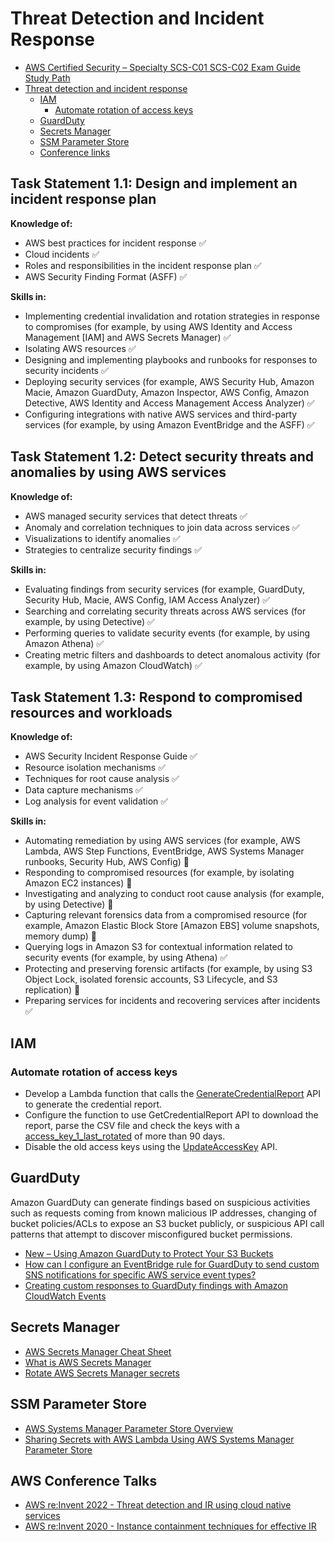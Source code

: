 # Threat Detection and Incident Response

- [AWS Certified Security – Specialty SCS-C01 SCS-C02 Exam Guide Study Path](https://tutorialsdojo.com/aws-certified-security-specialty-exam-guide-study-path-scs-c01-scs-c02/)
- [Threat detection and incident response](#threat-detection-and-incident-response)
  - [IAM](#iam)
    - [Automate rotation of access keys](#automate-rotation-of-access-keys)
  - [GuardDuty](#guardduty)
  - [Secrets Manager](#secrets-manager)
  - [SSM Parameter Store](#ssm-parameter-store)
  - [Conference links](#aws-conference-talks)

## Task Statement 1.1: Design and implement an incident response plan

**Knowledge of:**

- AWS best practices for incident response :white_check_mark:
- Cloud incidents :white_check_mark:
- Roles and responsibilities in the incident response plan :white_check_mark:
- AWS Security Finding Format (ASFF) :white_check_mark:

**Skills in:**

- Implementing credential invalidation and rotation strategies in response to compromises (for example, by using AWS Identity and Access Management [IAM] and AWS Secrets Manager) :white_check_mark:
- Isolating AWS resources :white_check_mark:
- Designing and implementing playbooks and runbooks for responses to security incidents :white_check_mark:
- Deploying security services (for example, AWS Security Hub, Amazon Macie, Amazon GuardDuty, Amazon Inspector, AWS Config, Amazon Detective, AWS Identity and Access Management Access Analyzer) :white_check_mark:
- Configuring integrations with native AWS services and third-party services (for example, by using Amazon EventBridge and the ASFF) :white_check_mark:

## Task Statement 1.2: Detect security threats and anomalies by using AWS services

**Knowledge of:**

- AWS managed security services that detect threats :white_check_mark:
- Anomaly and correlation techniques to join data across services :white_check_mark:
- Visualizations to identify anomalies :white_check_mark:
- Strategies to centralize security findings :white_check_mark:

**Skills in:**

- Evaluating findings from security services (for example, GuardDuty, Security Hub, Macie, AWS Config, IAM Access Analyzer) :white_check_mark:
- Searching and correlating security threats across AWS services (for example, by using Detective) :white_check_mark:
- Performing queries to validate security events (for example, by using Amazon Athena) :white_check_mark:
- Creating metric filters and dashboards to detect anomalous activity (for example, by using Amazon CloudWatch) :white_check_mark:

## Task Statement 1.3: Respond to compromised resources and workloads

**Knowledge of:**

- AWS Security Incident Response Guide :white_check_mark:
- Resource isolation mechanisms :white_check_mark:
- Techniques for root cause analysis :white_check_mark:
- Data capture mechanisms :white_check_mark:
- Log analysis for event validation :white_check_mark:

**Skills in:**

- Automating remediation by using AWS services (for example, AWS Lambda, AWS Step Functions, EventBridge, AWS Systems Manager runbooks, Security Hub, AWS Config) :red_circle:
- Responding to compromised resources (for example, by isolating Amazon EC2 instances) :red_circle:
- Investigating and analyzing to conduct root cause analysis (for example, by using Detective) :red_circle:
- Capturing relevant forensics data from a compromised resource (for example, Amazon Elastic Block Store [Amazon EBS] volume snapshots, memory dump) :red_circle:
- Querying logs in Amazon S3 for contextual information related to security events (for example, by using Athena) :white_check_mark:
- Protecting and preserving forensic artifacts (for example, by using S3 Object Lock, isolated forensic accounts, S3 Lifecycle, and S3 replication) :large_orange_diamond:
- Preparing services for incidents and recovering services after incidents :white_check_mark:

## IAM

### Automate rotation of access keys

- Develop a Lambda function that calls the [GenerateCredentialReport](https://docs.aws.amazon.com/IAM/latest/APIReference/API_GenerateCredentialReport.html) API to generate the credential report.
- Configure the function to use GetCredentialReport API to download the report, parse the CSV file and check the keys with a [access_key_1_last_rotated](https://docs.aws.amazon.com/config/latest/developerguide/access-keys-rotated.html) of more than 90 days.
- Disable the old access keys using the [UpdateAccessKey](https://docs.aws.amazon.com/IAM/latest/APIReference/API_UpdateAccessKey.html) API.

## GuardDuty

Amazon GuardDuty can generate findings based on suspicious activities such as requests coming from known malicious IP addresses, changing of bucket policies/ACLs to expose an S3 bucket publicly, or suspicious API call patterns that attempt to discover misconfigured bucket permissions.

- [New – Using Amazon GuardDuty to Protect Your S3 Buckets](https://aws.amazon.com/blogs/aws/new-using-amazon-guardduty-to-protect-your-s3-buckets/)
- [How can I configure an EventBridge rule for GuardDuty to send custom SNS notifications for specific AWS service event types?](https://repost.aws/knowledge-center/guardduty-eventbridge-sns-rule)
- [Creating custom responses to GuardDuty findings with Amazon CloudWatch Events](https://docs.aws.amazon.com/guardduty/latest/ug/guardduty_findings_cloudwatch.html)

## Secrets Manager

- [AWS Secrets Manager Cheat Sheet](https://tutorialsdojo.com/aws-secrets-manager/)
- [What is AWS Secrets Manager](https://docs.aws.amazon.com/secretsmanager/latest/userguide/intro.html)
- [Rotate AWS Secrets Manager secrets](https://docs.aws.amazon.com/secretsmanager/latest/userguide/rotating-secrets.html)

## SSM Parameter Store

- [AWS Systems Manager Parameter Store Overview](https://docs.aws.amazon.com/systems-manager/latest/userguide/systems-manager-parameter-store.html)
- [Sharing Secrets with AWS Lambda Using AWS Systems Manager Parameter Store](https://aws.amazon.com/blogs/compute/sharing-secrets-with-aws-lambda-using-aws-systems-manager-parameter-store/)

## AWS Conference Talks 

- [AWS re:Invent 2022 - Threat detection and IR using cloud native services](https://youtu.be/lx4igENUPVg?si=Xwi2t63C4SRAw5jc)
- [AWS re:Invent 2020 - Instance containment techniques for effective IR](https://youtu.be/pPCuCYrhIyI?si=q9JrT1XO0HNUImjw)
